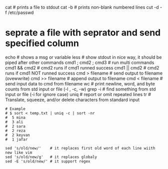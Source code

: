 cat 				# prints a file to stdout
cat -b              # prints non-blank numbered lines
cut -d <seprator> -f <col NO> /etc/passwd
# seprate a file with seprator and send specified column
echo				# shows a msg or variable 
less                # show stdout in nice way, it should be piped after other commands
cmd1 ; cmd2 ; cmd3	# run multi commands 
cmd1 && cmd2		# cmd2 runs if cmd1 runned success
cmd1 || cmd2		# cmd2 runs if cmd1 NOT runned success
cmd  > filename		# send output to filename (ovewwrite)
cmd >> filename		# append output to filename
cmd < filename		# send input data to cmd from filename
wc 					# print newline, word, and byte counts from std input or file (-l , -c, -w)
grep -i				# find something from std input or file (-i for ignore case)
uniq                # report or omit repeated lines
tr                  # Translate, squeeze, and/or delete characters from standard input

	# Example
	# $ sort < temp.txt | uniq -c | sort -nr
	#  5 mina
	#  3 ali
	#  2 sara
	#  2 reza
	#  2 keyvan
	#  1 jafar

	sed 's/old/new/'    # it replaces first old word of each line wiith new like vim 
	sed 's/old/new/g'   # it replaces globaly
	sed -E 's/old/new/' # it support regex
